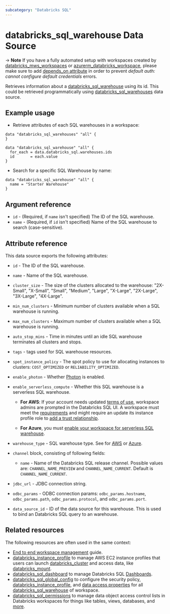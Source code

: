 ```yaml
---
subcategory: "Databricks SQL"
---
```

# databricks_sql_warehouse Data Source

-> **Note** If you have a fully automated setup with workspaces created by [databricks_mws_workspaces](../resources/mws_workspaces.md) or [azurerm_databricks_workspace](https://registry.terraform.io/providers/hashicorp/azurerm/latest/docs/resources/databricks_workspace), please make sure to add [depends_on attribute](../index.md#data-resources-and-authentication-is-not-configured-errors) in order to prevent _default auth: cannot configure default credentials_ errors.

Retrieves information about a [databricks_sql_warehouse](../resources/sql_warehouse.md) using its id. This could be retrieved programmatically using [databricks_sql_warehouses](../data-sources/sql_warehouses.md) data source.

## Example usage

* Retrieve attributes of each SQL warehouses in a workspace:

```hcl
data "databricks_sql_warehouses" "all" {
}

data "databricks_sql_warehouse" "all" {
  for_each = data.databricks_sql.warehouses.ids
  id       = each.value
}
```

* Search for a specific SQL Warehouse by name:

```hcl
data "databricks_sql_warehouse" "all" {
  name = "Starter Warehouse"
}
```

## Argument reference

* `id` - (Required, if `name` isn't specified) The ID of the SQL warehouse.
* `name` - (Required, if `id` isn't specified) Name of the SQL warehouse to search (case-sensitive).

## Attribute reference

This data source exports the following attributes:

* `id` - The ID of the SQL warehouse.
* `name` - Name of the SQL warehouse.
* `cluster_size` - The size of the clusters allocated to the warehouse: "2X-Small", "X-Small", "Small", "Medium", "Large", "X-Large", "2X-Large", "3X-Large", "4X-Large".
* `min_num_clusters` - Minimum number of clusters available when a SQL warehouse is running.
* `max_num_clusters` - Maximum number of clusters available when a SQL warehouse is running.
* `auto_stop_mins` - Time in minutes until an idle SQL warehouse terminates all clusters and stops.
* `tags` - tags used for SQL warehouse resources.
* `spot_instance_policy` - The spot policy to use for allocating instances to clusters: `COST_OPTIMIZED` or `RELIABILITY_OPTIMIZED`.
* `enable_photon` - Whether [Photon](https://databricks.com/product/delta-engine) is enabled.
* `enable_serverless_compute` - Whether this SQL warehouse is a serverless SQL warehouse.

    - **For AWS**:  If your account needs updated [terms of use](https://docs.databricks.com/sql/admin/serverless.html#accept-terms), workspace admins are prompted in the Databricks SQL UI. A workspace must meet the [requirements](https://docs.databricks.com/sql/admin/serverless.html#requirements) and might require an update its instance profile role to [add a trust relationship](https://docs.databricks.com/sql/admin/serverless.html#aws-instance-profile-setup).

    - **For Azure**, you must [enable your workspace for serverless SQL warehouse](https://learn.microsoft.com/azure/databricks/sql/admin/serverless).

* `warehouse_type` - SQL warehouse type. See for [AWS](https://docs.databricks.com/sql/index.html#warehouse-types) or [Azure](https://learn.microsoft.com/azure/databricks/sql/#warehouse-types).
* `channel` block, consisting of following fields:
  * `name` - Name of the Databricks SQL release channel. Possible values are: `CHANNEL_NAME_PREVIEW` and `CHANNEL_NAME_CURRENT`. Default is `CHANNEL_NAME_CURRENT`.
* `jdbc_url` - JDBC connection string.
* `odbc_params` - ODBC connection params: `odbc_params.hostname`, `odbc_params.path`, `odbc_params.protocol`, and `odbc_params.port`.
* `data_source_id` - ID of the data source for this warehouse. This is used to bind an Databricks SQL query to an warehouse.

## Related resources

The following resources are often used in the same context:

* [End to end workspace management](../guides/workspace-management.md) guide.
* [databricks_instance_profile](instance_profile.md) to manage AWS EC2 instance profiles that users can launch [databricks_cluster](cluster.md) and access data, like [databricks_mount](mount.md).
* [databricks_sql_dashboard](sql_dashboard.md) to manage Databricks SQL [Dashboards](https://docs.databricks.com/sql/user/dashboards/index.html).
* [databricks_sql_global_config](sql_global_config.md) to configure the security policy, [databricks_instance_profile](instance_profile.md), and [data access properties](https://docs.databricks.com/sql/admin/data-access-configuration.html) for all [databricks_sql_warehouse](sql_warehouse.md) of workspace.
* [databricks_sql_permissions](sql_permissions.md) to manage data object access control lists in Databricks workspaces for things like tables, views, databases, and [more](https://docs.databricks.com/security/access-control/table-acls/object-privileges.html).
